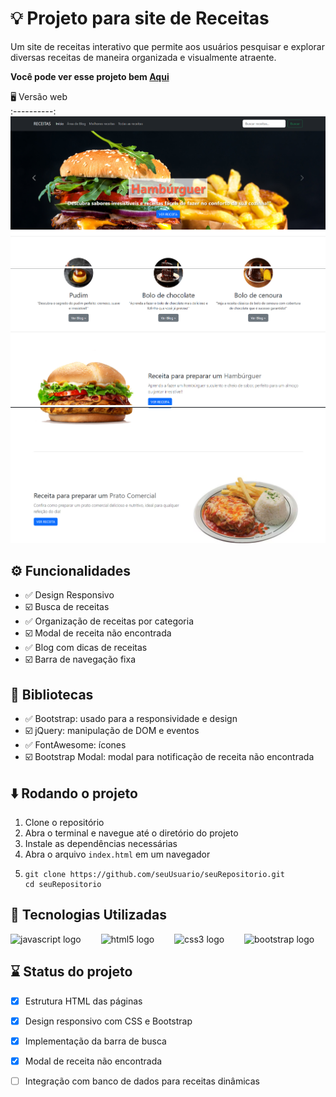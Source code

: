 # 💡 Projeto para site de  Receitas

Um site de receitas interativo que permite aos usuários pesquisar e explorar diversas receitas de maneira organizada e visualmente atraente.

__Você pode ver esse projeto bem [Aqui](https://felipetilustosa.github.io/Projeto-de-Receitas/)__

 🖥️ Versão web                                                   
:----------:                                                     
<img src="assets/html/imgs/imgsDoProjeto/img01.png"/>   
<img src="assets/html/imgs/imgsDoProjeto/img02.png"/>
<img src="assets/html/imgs/imgsDoProjeto/img03.png"/>

## ⚙️ Funcionalidades

- ✅ Design Responsivo
- ☑️ Busca de receitas
- ✅ Organização de receitas por categoria
- ☑️ Modal de receita não encontrada
- ✅ Blog com dicas de receitas
- ☑️ Barra de navegação fixa

## 🧰 Bibliotecas

- ✅ Bootstrap: usado para a responsividade e design
- ☑️ jQuery: manipulação de DOM e eventos
- ✅ FontAwesome: ícones
- ☑️ Bootstrap Modal: modal para notificação de receita não encontrada

## ⬇️ Rodando o projeto

1. Clone o repositório
2. Abra o terminal e navegue até o diretório do projeto
3. Instale as dependências necessárias
4. Abra o arquivo `index.html` em um navegador 
5. ```
   git clone https://github.com/seuUsuario/seuRepositorio.git
   cd seuRepositorio
## 🧩 Tecnologias Utilizadas
<div align="left">
  <img src="https://cdn.jsdelivr.net/gh/devicons/devicon/icons/javascript/javascript-original.svg" height="40" alt="javascript logo" />
  <img width="24" />
  <img src="https://cdn.jsdelivr.net/gh/devicons/devicon/icons/html5/html5-original.svg" height="40" alt="html5 logo" />
  <img width="24" />
  <img src="https://cdn.jsdelivr.net/gh/devicons/devicon/icons/css3/css3-original.svg" height="40" alt="css3 logo" />
  <img width="24" />
  <img src="https://cdn.jsdelivr.net/gh/devicons/devicon/icons/bootstrap/bootstrap-original.svg" height="40" alt="bootstrap logo" />
</div>

## ⌛ Status do projeto
- [x] Estrutura HTML das páginas
- [x] Design responsivo com CSS e Bootstrap
- [x] Implementação da barra de busca
- [x] Modal de receita não encontrada
- [ ] Integração com banco de dados para receitas dinâmicas


